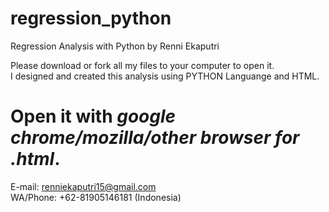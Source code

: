 # regression_python
Regression Analysis with Python by Renni Ekaputri

Please download or fork all my files to your computer to open it.</br>
I designed and created this analysis using PYTHON Languange and HTML.

# Open it with *google chrome/mozilla/other browser* *for* *.html*.

E-mail: renniekaputri15@gmail.com </br>
WA/Phone: +62-81905146181 (Indonesia)
